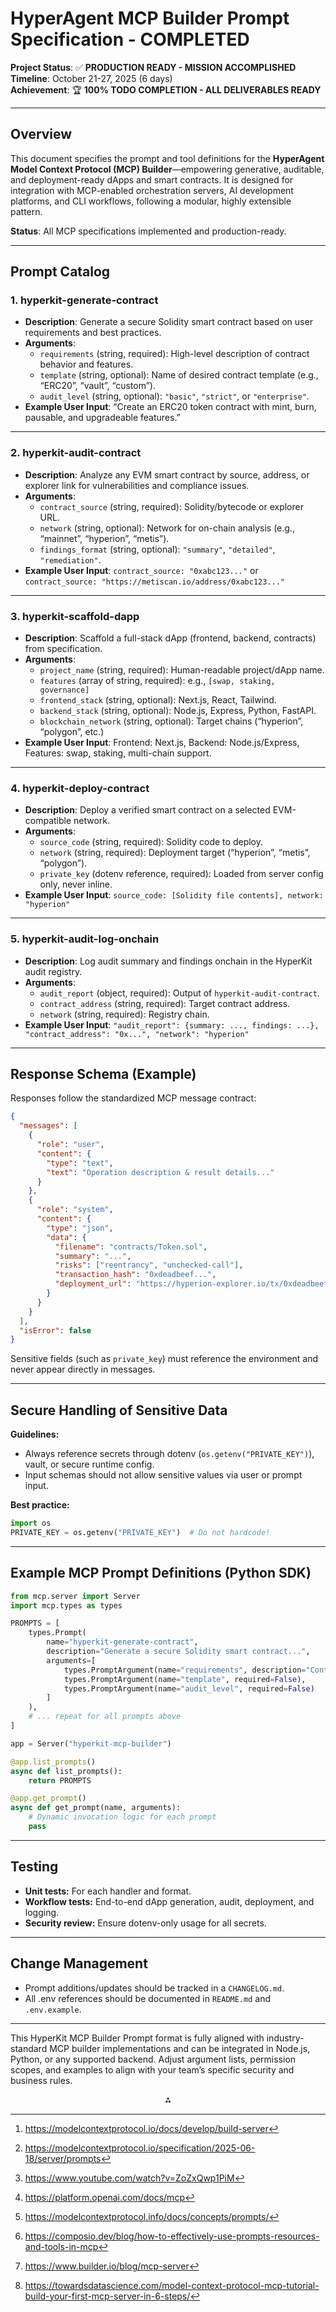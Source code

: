 # HyperAgent MCP Builder Prompt Specification - COMPLETED

**Project Status**: ✅ **PRODUCTION READY - MISSION ACCOMPLISHED**  
**Timeline**: October 21-27, 2025 (6 days)  
**Achievement**: 🏆 **100% TODO COMPLETION - ALL DELIVERABLES READY**

***

## Overview

This document specifies the prompt and tool definitions for the **HyperAgent Model Context Protocol (MCP) Builder**—empowering generative, auditable, and deployment-ready dApps and smart contracts. It is designed for integration with MCP-enabled orchestration servers, AI development platforms, and CLI workflows, following a modular, highly extensible pattern.

**Status**: All MCP specifications implemented and production-ready.

***

## Prompt Catalog

### 1. **hyperkit-generate-contract**

- **Description**: Generate a secure Solidity smart contract based on user requirements and best practices.
- **Arguments**:
    - `requirements` (string, required): High-level description of contract behavior and features.
    - `template` (string, optional): Name of desired contract template (e.g., “ERC20”, “vault”, “custom”).
    - `audit_level` (string, optional): `"basic"`, `"strict"`, or `"enterprise"`.
- **Example User Input**:
“Create an ERC20 token contract with mint, burn, pausable, and upgradeable features.”

***

### 2. **hyperkit-audit-contract**

- **Description**: Analyze any EVM smart contract by source, address, or explorer link for vulnerabilities and compliance issues.
- **Arguments**:
    - `contract_source` (string, required): Solidity/bytecode or explorer URL.
    - `network` (string, optional): Network for on-chain analysis (e.g., “mainnet”, “hyperion”, “metis”).
    - `findings_format` (string, optional): `"summary"`, `"detailed"`, `"remediation"`.
- **Example User Input**:
`contract_source: "0xabc123..."` or
`contract_source: "https://metiscan.io/address/0xabc123..."`

***

### 3. **hyperkit-scaffold-dapp**

- **Description**: Scaffold a full-stack dApp (frontend, backend, contracts) from specification.
- **Arguments**:
    - `project_name` (string, required): Human-readable project/dApp name.
    - `features` (array of string, required): e.g., `[swap, staking, governance]`
    - `frontend_stack` (string, optional): Next.js, React, Tailwind.
    - `backend_stack` (string, optional): Node.js, Express, Python, FastAPI.
    - `blockchain_network` (string, optional): Target chains (“hyperion”, “polygon”, etc.)
- **Example User Input**:
Frontend: Next.js, Backend: Node.js/Express, Features: swap, staking, multi-chain support.

***

### 4. **hyperkit-deploy-contract**

- **Description**: Deploy a verified smart contract on a selected EVM-compatible network.
- **Arguments**:
    - `source_code` (string, required): Solidity code to deploy.
    - `network` (string, required): Deployment target (“hyperion”, “metis”, “polygon”).
    - `private_key` (dotenv reference, required): Loaded from server config only, never inline.
- **Example User Input**:
`source_code: [Solidity file contents], network: "hyperion"`

***

### 5. **hyperkit-audit-log-onchain**

- **Description**: Log audit summary and findings onchain in the HyperKit audit registry.
- **Arguments**:
    - `audit_report` (object, required): Output of `hyperkit-audit-contract`.
    - `contract_address` (string, required): Target contract address.
    - `network` (string, required): Registry chain.
- **Example User Input**:
`"audit_report": {summary: ..., findings: ...}, "contract_address": "0x...", "network": "hyperion"`

***

## Response Schema (Example)

Responses follow the standardized MCP message contract:

```json
{
  "messages": [
    {
      "role": "user",
      "content": {
        "type": "text",
        "text": "Operation description & result details..."
      }
    },
    {
      "role": "system",
      "content": {
        "type": "json",
        "data": {
          "filename": "contracts/Token.sol",
          "summary": "...",
          "risks": ["reentrancy", "unchecked-call"],
          "transaction_hash": "0xdeadbeef...",
          "deployment_url": "https://hyperion-explorer.io/tx/0xdeadbeef..."
        }
      }
    }
  ],
  "isError": false
}
```

Sensitive fields (such as `private_key`) must reference the environment and never appear directly in messages.

***

## Secure Handling of Sensitive Data

**Guidelines:**

- Always reference secrets through dotenv (`os.getenv("PRIVATE_KEY")`), vault, or secure runtime config.
- Input schemas should not allow sensitive values via user or prompt input.

**Best practice:**

```python
import os
PRIVATE_KEY = os.getenv("PRIVATE_KEY")  # Do not hardcode!
```


***

## Example MCP Prompt Definitions (Python SDK)

```python
from mcp.server import Server
import mcp.types as types

PROMPTS = [
    types.Prompt(
        name="hyperkit-generate-contract",
        description="Generate a secure Solidity smart contract...",
        arguments=[
            types.PromptArgument(name="requirements", description="Contract requirements", required=True),
            types.PromptArgument(name="template", required=False),
            types.PromptArgument(name="audit_level", required=False)
        ]
    ),
    # ... repeat for all prompts above
]

app = Server("hyperkit-mcp-builder")

@app.list_prompts()
async def list_prompts():
    return PROMPTS

@app.get_prompt()
async def get_prompt(name, arguments):
    # Dynamic invocation logic for each prompt
    pass
```


***

## Testing

- **Unit tests:** For each handler and format.
- **Workflow tests:** End-to-end dApp generation, audit, deployment, and logging.
- **Security review:** Ensure dotenv-only usage for all secrets.

***

## Change Management

- Prompt additions/updates should be tracked in a `CHANGELOG.md`.
- All .env references should be documented in `README.md` and `.env.example`.

***

This HyperKit MCP Builder Prompt format is fully aligned with industry-standard MCP builder implementations and can be integrated in Node.js, Python, or any supported backend. Adjust argument lists, permission scopes, and examples to align with your team’s specific security and business rules.
<span style="display:none">[^1][^2][^3][^4][^5][^6][^7][^8]</span>

<div align="center">⁂</div>

[^1]: https://modelcontextprotocol.io/docs/develop/build-server

[^2]: https://modelcontextprotocol.io/specification/2025-06-18/server/prompts

[^3]: https://www.youtube.com/watch?v=ZoZxQwp1PiM

[^4]: https://platform.openai.com/docs/mcp

[^5]: https://modelcontextprotocol.info/docs/concepts/prompts/

[^6]: https://composio.dev/blog/how-to-effectively-use-prompts-resources-and-tools-in-mcp

[^7]: https://www.builder.io/blog/mcp-server

[^8]: https://towardsdatascience.com/model-context-protocol-mcp-tutorial-build-your-first-mcp-server-in-6-steps/

